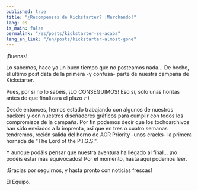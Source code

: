 ```yaml
---
published: true
title: "¿Recompensas de Kickstarter? ¡Marchando!"
lang: es
is_main: false
permalink: "/es/posts/kickstarter-se-acaba"
lang_en_link: "/en/posts/kickstarter-almost-gone"
---
```


¡Buenas!

Lo sabemos, hace ya un buen tiempo que no posteamos nada... De hecho, el último post data de la primera -y confusa- parte de nuestra campaña de Kickstarter.

Pues, por si no lo sabéis, ¡LO CONSEGUIMOS!  Eso sí, sólo unas horitas antes de que 
finalizara el plazo :-)

Desde entonces, hemos estado trabajando con algunos de nuestros backers y con nuestros diseñadores gráficos para cumplir con todos los compromisos de la campaña. Por fin podemos decir que los tochoarchivos han sido enviados a la imprenta, así que en tres o cuatro semanas tendremos, recién salida del horno de AGR Priority -unos cracks- la primera hornada de "The Lord of the P.I.G.S.".

Y aunque podáis pensar que nuestra aventura ha llegado al final... ¡no podéis estar más equivocados! Por el momento, hasta aquí podemos leer.

¡Gracias por seguirnos, y hasta pronto con noticias frescas!

El Equipo.